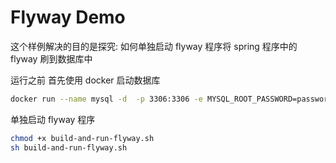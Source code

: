 # Flyway Demo
这个样例解决的目的是探究: 如何单独启动 flyway 程序将 spring 程序中的 flyway 刷到数据库中   

运行之前 首先使用 docker 启动数据库

```bash
docker run --name mysql -d  -p 3306:3306 -e MYSQL_ROOT_PASSWORD=password --restart unless-stopped mysql:8
```

单独启动 flyway 程序
```bash
chmod +x build-and-run-flyway.sh
sh build-and-run-flyway.sh
```


